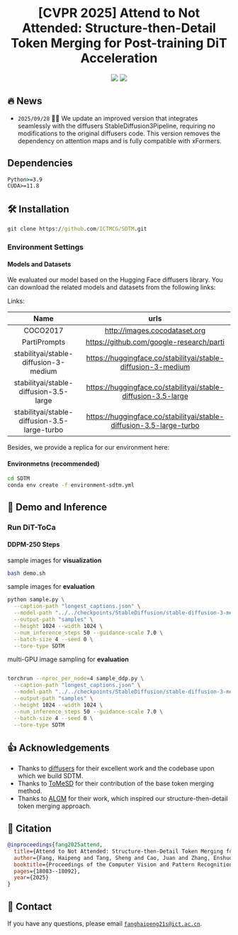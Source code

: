 <div align=center>
  
# **[CVPR 2025]** Attend to Not Attended: Structure-then-Detail Token Merging for Post-training DiT Acceleration

<p>
<a href='https://arxiv.org/pdf/2505.11707'><img src='https://img.shields.io/badge/Paper-arXiv-red'></a>
<a href='https://github.com/ICTMCG/SDTM'><img src='https://img.shields.io/badge/Project-Page-blue'></a>
</p>

</div>

## 🔥 News

* `2025/09/28` 🚀🚀 We update an improved version that integrates seamlessly with the diffusers StableDiffusion3Pipeline, requiring no modifications to the original diffusers code. This version removes the dependency on attention maps and is fully compatible with xFormers.

##  Dependencies
``` cmd
Python>=3.9
CUDA>=11.8
```

## 🛠 Installation

``` cmd
git clone https://github.com/ICTMCG/SDTM.git
```

### Environment Settings

#### Models and Datasets

We evaluated our model based on the Hugging Face diffusers library. You can download the related models and datasets from the following links:

Links:

| Name |                     urls                     |
| :--------------: | :------------------------------------------: |
|       COCO2017       |  http://images.cocodataset.org   |
|       PartiPrompts       |  https://github.com/google-research/parti   |
|       stabilityai/stable-diffusion-3-medium        |   https://huggingface.co/stabilityai/stable-diffusion-3-medium    |
|     stabilityai/stable-diffusion-3.5-large     | https://huggingface.co/stabilityai/stable-diffusion-3.5-large |
|     stabilityai/stable-diffusion-3.5-large-turbo     |    https://huggingface.co/stabilityai/stable-diffusion-3.5-large-turbo    |

Besides, we provide a replica for our environment here:

#### Environmetns (recommended)

  ```bash
  cd SDTM
  conda env create -f environment-sdtm.yml
  ```

</details>

## 🚀 Demo and Inference

### Run DiT-ToCa

#### DDPM-250 Steps

sample images for **visualization**

```bash
bash demo.sh
```

sample images for **evaluation**

```bash
python sample.py \
  --caption-path "longest_captions.json" \
  --model-path "../../checkpoints/StableDiffusion/stable-diffusion-3-medium-diffusers" \
  --output-path "samples" \
  --height 1024 --width 1024 \
  --num_inference_steps 50 --guidance-scale 7.0 \
  --batch-size 4 --seed 0 \
  --tore-type SDTM
```

multi-GPU image sampling for **evaluation**

```bash

torchrun --nproc_per_node=4 sample_ddp.py \
  --caption-path "longest_captions.json" \
  --model-path "../../checkpoints/StableDiffusion/stable-diffusion-3-medium-diffusers" \
  --output-path "samples" \
  --height 1024 --width 1024 \
  --num_inference_steps 50 --guidance-scale 7.0 \
  --batch-size 4 --seed 0 \
  --tore-type SDTM
```

</details>

## 👍 Acknowledgements

- Thanks to [diffusers](https://github.com/huggingface/diffusers) for their excellent work and the codebase upon which we build SDTM.  
- Thanks to [ToMeSD](https://github.com/dbolya/tomesd) for their contribution of the base token merging method.  
- Thanks to [ALGM](https://github.com/tue-mps/algm-segmenter) for their work, which inspired our structure-then-detail token merging approach.  

## 📌 Citation

```bibtex
@inproceedings{fang2025attend,
  title={Attend to Not Attended: Structure-then-Detail Token Merging for Post-training DiT Acceleration},
  author={Fang, Haipeng and Tang, Sheng and Cao, Juan and Zhang, Enshuo and Tang, Fan and Lee, Tong-Yee},
  booktitle={Proceedings of the Computer Vision and Pattern Recognition Conference},
  pages={18083--18092},
  year={2025}
}
```

## :e-mail: Contact

If you have any questions, please email [`fanghaipeng21s@ict.ac.cn`](mailto:fanghaipeng21s@ict.ac.cn).
